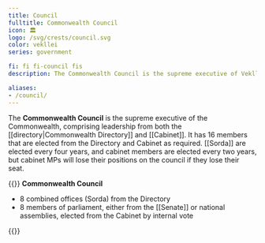 ```yaml
---
title: Council
fulltitle: Commonwealth Council
icon: 🏛️
logo: /svg/crests/council.svg
color: vekllei
series: government

fi: fi fi-council fis
description: The Commonwealth Council is the supreme executive of Vekllei, and consists of leadership from the Directory and Cabinet. It has 16 members.

aliases:
- /council/
---
```

The **Commonwealth Council** is the supreme executive of the Commonwealth, comprising leadership from both the [[directory|Commonwealth Directory]] and [[Cabinet]]. It has 16 members that are elected from the Directory and Cabinet as required. [[Sorda]] are elected every four years, and cabinet members are elected every two years, but cabinet MPs will lose their positions on the council if they lose their seat.

{{<note>}}
**Commonwealth Council**

* 8 combined offices (Sorda) from the Directory
* 8 members of parliament, either from the [[Senate]] or national assemblies, elected from the Cabinet by internal vote

{{</note>}}